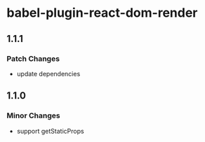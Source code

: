 # babel-plugin-react-dom-render

## 1.1.1

### Patch Changes

- update dependencies

## 1.1.0

### Minor Changes

- support getStaticProps

